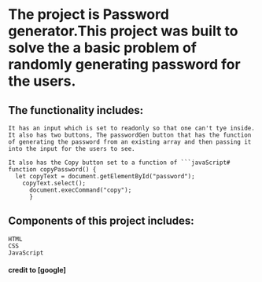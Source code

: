 # The project is Password generator.This project was built to solve the a basic problem of randomly generating password for the users.

## The functionality includes: 
	It has an input which is set to readonly so that one can't tye inside.
	It also has two buttons, The passwordGen button that has the function of generating the password from an existing array and then passing it into the input for the users to see.

	It also has the Copy button set to a function of ```javaScript# function copyPassword() {
	  let copyText = document.getElementById("password");
	    copyText.select();
	      document.execCommand("copy");  
	      } 

## Components of this project includes:
	HTML
	CSS
	JavaScript

#### credit to [google]
